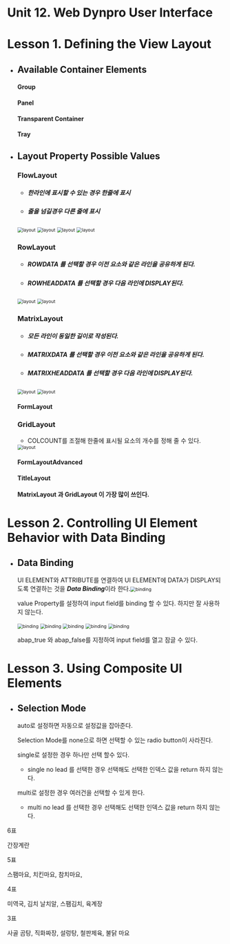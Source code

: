 # Unit 12. Web Dynpro User Interface



# Lesson 1. Defining the View Layout









* ## Available Container Elements

  #### Group

  #### Panel

  #### Transparent Container

  #### Tray



* ## Layout Property Possible Values

  ### FlowLayout

  * ##### 한라인에 표시할 수 있는 경우 한줄에 표시
  * ##### 줄을 넘길경우 다른 줄에 표시

  <img src="img/layout1.png" alt="layout" style="zoom:75%;" />

  <img src="img/layout2.png" alt="layout" style="zoom:75%;" />

  <img src="img/layout3.png" alt="layout" style="zoom:75%;" />

  <img src="img/layout4.png" alt="layout" style="zoom:75%;" />

  

  ### RowLayout

  * ##### ROWDATA 를 선택할 경우 이전 요소와 같은 라인을 공유하게 된다.

  * ##### ROWHEADDATA 를 선택할 경우 다음 라인에 DISPLAY된다.

  

  <img src="img/layout5.png" alt="layout" style="zoom:75%;" />

  <img src="img/layout6.png" alt="layout" style="zoom:75%;" />

  ### MatrixLayout

  * ##### 모든 라인이 동일한 길이로 작성된다.

  * ##### MATRIXDATA 를 선택할 경우 이전 요소와 같은 라인을 공유하게 된다.
  
  * ##### MATRIXHEADDATA 를 선택할 경우 다음 라인에 DISPLAY된다.
  
  <img src="img/layout7.png" alt="layout" style="zoom:75%;" />
  
  <img src="img/layout8.png" alt="layout" style="zoom:75%;" />
  
  #### FormLayout
  
  ### GridLayout
  
  * COLCOUNT를 조절해 한줄에 표시될 요소의 개수를 정해 줄 수 있다.
  
  <img src="img/layout9.png" alt="layout" style="zoom:75%;" />
  
  #### FormLayoutAdvanced
  
  #### TitleLayout
  
  
  
  
  
  
  
  #### MatrixLayout 과 GridLayout 이 가장 많이 쓰인다.









# Lesson 2. Controlling UI Element Behavior with Data Binding

* ## Data Binding

  UI ELEMENT와 ATTRIBUTE를 연결하여 UI ELEMENT에 DATA가 DISPLAY되도록 연결하는 것을 ***Data Binding***이라 한다.<img src="img/binding1.png" alt="binding" style="zoom:75%;" />

  value Property를 설정하여 input field를 binding 할 수 있다. 하지만 잘 사용하지 않는다.

  

  

  

  <img src="img/binding5.png" alt="binding" style="zoom:75%;" />

  <img src="img/binding6.png" alt="binding" style="zoom:75%;" />

  <img src="img/binding3.png" alt="binding" style="zoom:75%;" />

  <img src="img/binding8.png" alt="binding" style="zoom:75%;" />

  <img src="img/binding9.png" alt="binding" style="zoom:75%;" />

  abap_true 와 abap_false를 지정하여 input field를 열고 잠글 수 있다.

  



# Lesson 3. Using Composite UI Elements





* ## Selection Mode

  auto로 설정하면 자동으로 설정값을 잡아준다.

  Selection Mode를 none으로 하면 선택할 수 있는 radio button이 사라진다.

  single로 설정한 경우 하나만 선택 할수 있다.

  * single no lead 를 선택한 경우 선택해도 선택한 인덱스 값을 return 하지 않는다.

  multi로 설정한 경우 여러건을 선택할 수 있게 한다.

  * multi no lead 를 선택한 경우 선택해도 선택한 인덱스 값을 return 하지 않는다.





6표

간장계란



5표

스팸마요, 치킨마요, 참치마요, 



4표

미역국, 김치 날치알, 스팸김치, 육계장



3표

사골 곰탕, 직화짜장, 설렁탕, 철판제육, 불닭 마요



